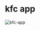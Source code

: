 # kfc app

![kfc-app](https://github.com/Rogendo/flet-kfc/assets/62094358/619c6876-a0dd-4547-941e-6bac2afb54ad)
